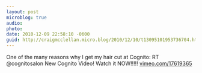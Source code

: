```yaml
---
layout: post
microblog: true
audio: 
photo: 
date: 2010-12-09 22:58:10 -0600
guid: http://craigmcclellan.micro.blog/2010/12/10/t13095101953736704.html
---
```

One of the many reasons why I get my hair cut at Cognito: RT @cognitosalon New Cognito Video! Watch it NOW!!!!! [vimeo.com/17619365](http://vimeo.com/17619365)
